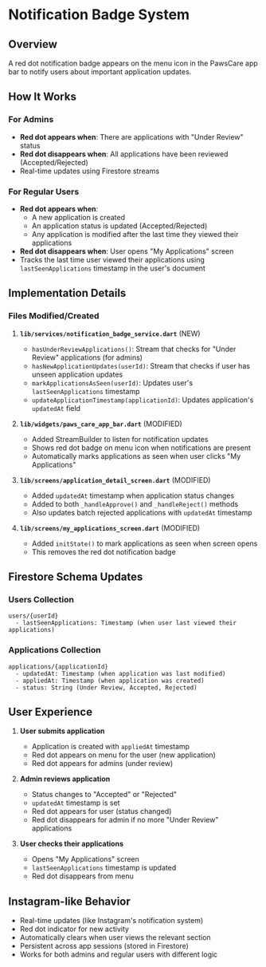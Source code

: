 # Notification Badge System

## Overview
A red dot notification badge appears on the menu icon in the PawsCare app bar to notify users about important application updates.

## How It Works

### For Admins
- **Red dot appears when**: There are applications with "Under Review" status
- **Red dot disappears when**: All applications have been reviewed (Accepted/Rejected)
- Real-time updates using Firestore streams

### For Regular Users
- **Red dot appears when**:
  - A new application is created
  - An application status is updated (Accepted/Rejected)
  - Any application is modified after the last time they viewed their applications
- **Red dot disappears when**: User opens "My Applications" screen
- Tracks the last time user viewed their applications using `lastSeenApplications` timestamp in the user's document

## Implementation Details

### Files Modified/Created

1. **`lib/services/notification_badge_service.dart`** (NEW)
   - `hasUnderReviewApplications()`: Stream that checks for "Under Review" applications (for admins)
   - `hasNewApplicationUpdates(userId)`: Stream that checks if user has unseen application updates
   - `markApplicationsAsSeen(userId)`: Updates user's `lastSeenApplications` timestamp
   - `updateApplicationTimestamp(applicationId)`: Updates application's `updatedAt` field

2. **`lib/widgets/paws_care_app_bar.dart`** (MODIFIED)
   - Added StreamBuilder to listen for notification updates
   - Shows red dot badge on menu icon when notifications are present
   - Automatically marks applications as seen when user clicks "My Applications"

3. **`lib/screens/application_detail_screen.dart`** (MODIFIED)
   - Added `updatedAt` timestamp when application status changes
   - Added to both `_handleApprove()` and `_handleReject()` methods
   - Also updates batch rejected applications with `updatedAt` timestamp

4. **`lib/screens/my_applications_screen.dart`** (MODIFIED)
   - Added `initState()` to mark applications as seen when screen opens
   - This removes the red dot notification badge

## Firestore Schema Updates

### Users Collection
```
users/{userId}
  - lastSeenApplications: Timestamp (when user last viewed their applications)
```

### Applications Collection
```
applications/{applicationId}
  - updatedAt: Timestamp (when application was last modified)
  - appliedAt: Timestamp (when application was created)
  - status: String (Under Review, Accepted, Rejected)
```

## User Experience

1. **User submits application**
   - Application is created with `appliedAt` timestamp
   - Red dot appears on menu for the user (new application)
   - Red dot appears for admins (under review)

2. **Admin reviews application**
   - Status changes to "Accepted" or "Rejected"
   - `updatedAt` timestamp is set
   - Red dot appears for user (status changed)
   - Red dot disappears for admin if no more "Under Review" applications

3. **User checks their applications**
   - Opens "My Applications" screen
   - `lastSeenApplications` timestamp is updated
   - Red dot disappears from menu

## Instagram-like Behavior
- Real-time updates (like Instagram's notification system)
- Red dot indicator for new activity
- Automatically clears when user views the relevant section
- Persistent across app sessions (stored in Firestore)
- Works for both admins and regular users with different logic

